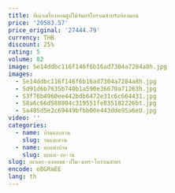 ```yaml
---
title: ที่เผาเครื่องหอมธูปไม้จันทร์โบราณสำหรับห้องนอน
price: '20583.57'
price_original: '27444.79'
currency: THB
discount: 25%
rating: 5
volume: 82
image: Se14ddbc116f146f6b16ad7304a7284a8h.jpg
images:
  - Se14ddbc116f146f6b16ad7304a7284a8h.jpg
  - Sd91d6b7635b740b1a590e36670a71263h.jpg
  - S3f76b4960ee442bdb6472e31c6c664431.jpg
  - S8a6c66d588804c319551fe835182226bt.jpg
  - Sa485d5e2c69449bfbb00e443dde95a6eU.jpg
video: ''
categories:
  - name: บ้านและสวน
    slug: านและสวน
  - name: ตกแต่งบ้าน
    slug: ตกแต-งบ-าน
slug: เผาเคร-องหอมธ-ปไม-นทร-โบราณสำหร
encode: oBGRaEE
lang: th
---
```

  